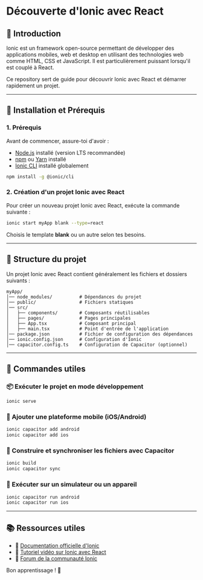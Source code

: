 # Découverte d'Ionic avec React

## 📌 Introduction
Ionic est un framework open-source permettant de développer des applications mobiles, web et desktop en utilisant des technologies web comme HTML, CSS et JavaScript. Il est particulièrement puissant lorsqu'il est couplé à React.

Ce repository sert de guide pour découvrir Ionic avec React et démarrer rapidement un projet.

---

## 🚀 Installation et Prérequis
### 1. Prérequis
Avant de commencer, assure-toi d'avoir :
- [Node.js](https://nodejs.org/) installé (version LTS recommandée)
- [npm](https://www.npmjs.com/) ou [Yarn](https://yarnpkg.com/) installé
- [Ionic CLI](https://ionicframework.com/docs/cli) installé globalement

```sh
npm install -g @ionic/cli
```

### 2. Création d'un projet Ionic avec React
Pour créer un nouveau projet Ionic avec React, exécute la commande suivante :

```sh
ionic start myApp blank --type=react
```

Choisis le template **blank** ou un autre selon tes besoins.

---

## 📂 Structure du projet
Un projet Ionic avec React contient généralement les fichiers et dossiers suivants :

```
myApp/
│── node_modules/          # Dépendances du projet
│── public/                # Fichiers statiques
│── src/
│   ├── components/        # Composants réutilisables
│   ├── pages/             # Pages principales
│   ├── App.tsx            # Composant principal
│   ├── main.tsx           # Point d'entrée de l'application
│── package.json           # Fichier de configuration des dépendances
│── ionic.config.json      # Configuration d'Ionic
│── capacitor.config.ts    # Configuration de Capacitor (optionnel)
```

---

## 📌 Commandes utiles

### 📦 Exécuter le projet en mode développement
```sh
ionic serve
```

### 📱 Ajouter une plateforme mobile (iOS/Android)
```sh
ionic capacitor add android
ionic capacitor add ios
```

### 🔄 Construire et synchroniser les fichiers avec Capacitor
```sh
ionic build
ionic capacitor sync
```

### 🧪 Exécuter sur un simulateur ou un appareil
```sh
ionic capacitor run android
ionic capacitor run ios
```

---

## 📚 Ressources utiles
- 📖 [Documentation officielle d'Ionic](https://ionicframework.com/docs/)
- 🎥 [Tutoriel vidéo sur Ionic avec React](https://www.youtube.com/results?search_query=ionic+react+tutorial)
- 💬 [Forum de la communauté Ionic](https://forum.ionicframework.com/)

Bon apprentissage ! 🚀
